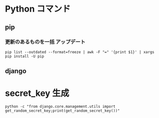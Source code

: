 # Python コマンド

## pip
### 更新のあるものを一括 アップデート

```
pip list --outdated --format=freeze | awk -F "=" '{print $1}' | xargs pip install -U pip
```

## django
# secret_key 生成

```
python -c "from django.core.management.utils import get_random_secret_key;print(get_random_secret_key())"
```
